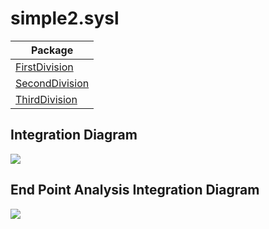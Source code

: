 

# simple2.sysl

| Package |
----|
[FirstDivision](FirstDivision/README.md)|
[SecondDivision](SecondDivision/README.md)|
[ThirdDivision](ThirdDivision/README.md)|

## Integration Diagram
<img src="https://plantuml.com/plantuml/svg/~1UDgCZarByq0KXVVtLvntrLMWvHLnKKhR98gR1ZJYGYGCoIKpP6Pkc9duWVZV9KHSv-pEFG-NPxCwjDbWLNxHqrDTtPMNyk5KbmNogYYHPIWgNAeQPN5V__j3LtzTxKh7c5H8axEKJBACHsx5TuLvCz689sqwHamSMDBdo1HRPHbEVM1t_V_c2ffDhnF5mVXH1UNGYXl5iq_u8k2isg4FClak5oi1jrQ2ii_Q99vN2Hs7PJbRrGu4d4AGz-MK1-EYUFgcbwHLUeMAQBPpCN4fE-ptslJQpXA70pLRPDa1pOwExBl9sPy0003__-lfRUy0">

## End Point Analysis Integration Diagram
<img src="https://plantuml.com/plantuml/svg/~1UDgCZqzhup0GH-_w5B_D7d8onDbbsKCm-MEtz193wz902KQrf_4GsGhI96qf-Ux5SGWDz60TtxnvQ8QzdneEqUkTrTbZbjuco-H-bYKn5ccS80WGfrYc6PBuBljrKNjNU_zLJRre9_lQA64nX0SgR5F6V63Fjb66NWLYuNXJ2KfsL4ZBVQ4DeTRl2F_z-VyN5RM2ghWaKBsJ3vJa2yUxpjvoizDEr_2YXV2fWBakjXjdzqsviCOwt1Zhj7cgMAYTMbUIwoPpeukj0cREsRSEBHpNtZRggBhWG2ej0sYFLJuwvI-S_Oddesk8mZ0rtKuUVW-T5rPvYCcauarbsjEYwEVi-5fIHvMF43p_zcmEvDP1rDRpi4KlxHth2FbOJQafzxNv2W00__-wVw1B">


